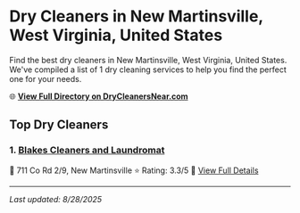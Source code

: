 # Dry Cleaners in New Martinsville, West Virginia, United States

Find the best dry cleaners in New Martinsville, West Virginia, United States. We've compiled a list of 1 dry cleaning services to help you find the perfect one for your needs.

🌐 **[View Full Directory on DryCleanersNear.com](https://drycleanersnear.com/city/US/West%20Virginia/New%20Martinsville)**

## Top Dry Cleaners

### 1. [Blakes Cleaners and Laundromat](https://drycleanersnear.com/dryCleaner/68897ca969a0219c2bf77bcf/blakes-cleaners-and-laundromat)
📍 711 Co Rd 2/9, New Martinsville
⭐ Rating: 3.3/5
🔗 [View Full Details](https://drycleanersnear.com/dryCleaner/68897ca969a0219c2bf77bcf/blakes-cleaners-and-laundromat)


---

*Last updated: 8/28/2025*
